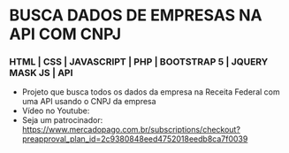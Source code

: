 # BUSCA DADOS DE EMPRESAS NA API COM CNPJ

### HTML | CSS | JAVASCRIPT | PHP | BOOTSTRAP 5 | JQUERY MASK JS | API

- Projeto que busca todos os dados da empresa na Receita Federal com uma API usando o CNPJ da empresa
- Vídeo no Youtube:
- Seja um patrocinador: https://www.mercadopago.com.br/subscriptions/checkout?preapproval_plan_id=2c9380848eed4752018eedb8ca7f0039
